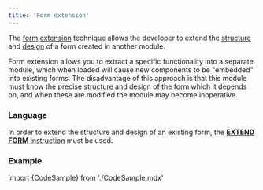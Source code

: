 ```yaml
---
title: 'Form extension'
---
```


The [form](Forms.md) [extension](Extensions.md) technique allows the developer to extend the [structure](Form_structure.md) and [design](Interactive_view.md) of a form created in another module.

Form extension allows you to extract a specific functionality into a separate module, which when loaded will cause new components to be "embedded" into existing forms. The disadvantage of this approach is that this module must know the precise structure and design of the form which it depends on, and when these are modified the module may become inoperative.

### Language

In order to extend the structure and design of an existing form, the [**EXTEND FORM** instruction](EXTEND_FORM_instruction.md) must be used.

### Example

import {CodeSample} from './CodeSample.mdx'

<CodeSample url="http://documentation.lsfusion.org:5000/sample?file=FormSample&block=extendform"/>
